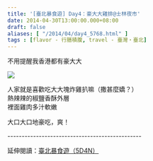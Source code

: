 ```yaml
---
title: '[臺北暴食遊] Day4：豪大大雞排@士林夜市'
date: 2014-04-30T13:00:00.000+08:00
draft: false
aliases: [ "/2014/04/day4_5768.html" ]
tags : [flavor - 行膳積腹, travel - 臺灣・臺北]
---
```


不用提醒我香港都有豪大大  

![](/images/taipei4f.jpg)

人家就是喜歡吃大大塊炸雞扒嘛（撒甚麼嬌？）  
熱辣辣的椒鹽香酥外層  
裡面雞肉多汁軟嫩  
  
大口大口地豪吃，爽！  
  
\-----------------------------------------------  
  
延伸閱讀：[臺北暴食遊（5D4N）](https://hidie.net/taipei5d4n/)
